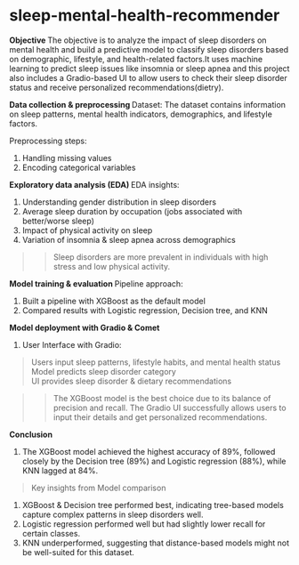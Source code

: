 # sleep-mental-health-recommender

<b> Objective </b>
The objective is to analyze the impact of sleep disorders on mental health and build a predictive model to classify sleep disorders based on demographic, lifestyle, and health-related factors.It uses machine learning to predict sleep issues like insomnia or sleep apnea and this project also includes a Gradio-based UI to allow users to check their sleep disorder status and receive personalized recommendations(dietry).

<b>  Data collection & preprocessing </b> 
 Dataset: The dataset contains information on sleep patterns, mental health indicators, demographics, and lifestyle factors.

Preprocessing steps:
1) Handling missing values
2) Encoding categorical variables

<b> Exploratory data analysis (EDA) </b>
 EDA insights:
1)  Understanding gender distribution in sleep disorders
2)  Average sleep duration by occupation (jobs associated with better/worse sleep)
3)  Impact of physical activity on sleep
4)  Variation of insomnia & sleep apnea across demographics
>> Sleep disorders are more prevalent in individuals with high stress and low physical activity.

<b> Model training & evaluation </b>
Pipeline approach:
1)  Built a pipeline with XGBoost as the default model
2)  Compared results with Logistic regression, Decision tree, and KNN

   

<b> Model deployment with Gradio & Comet </b>
1) User Interface with Gradio:
> Users input sleep patterns, lifestyle habits, and mental health status <br>
> Model predicts sleep disorder category <br>
> UI provides sleep disorder & dietary recommendations <br>

>> The XGBoost model is the best choice due to its balance of precision and recall.
The Gradio UI successfully allows users to input their details and get personalized recommendations.


<b> Conclusion </b>
1) The XGBoost model achieved the highest accuracy of 89%, followed closely by the Decision tree (89%) and Logistic regression (88%), while KNN lagged at 84%.
> Key insights from Model comparison
1) XGBoost & Decision tree performed best, indicating tree-based models capture complex patterns in sleep disorders well.
2) Logistic regression performed well but had slightly lower recall for certain classes.
3)  KNN underperformed, suggesting that distance-based models might not be well-suited for this dataset.









